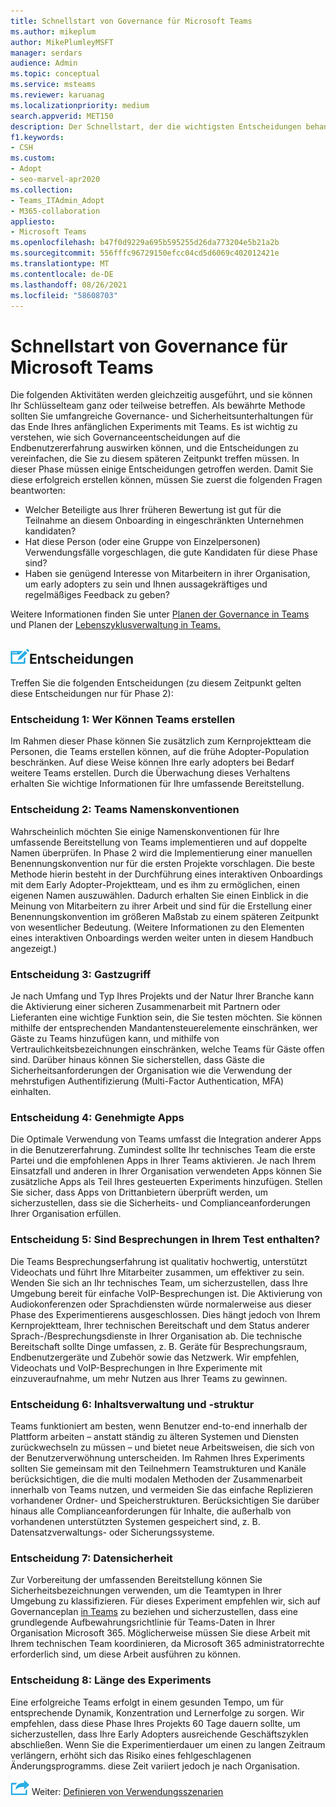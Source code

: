 ```yaml
---
title: Schnellstart von Governance für Microsoft Teams
ms.author: mikeplum
author: MikePlumleyMSFT
manager: serdars
audience: Admin
ms.topic: conceptual
ms.service: msteams
ms.reviewer: karuanag
ms.localizationpriority: medium
search.appverid: MET150
description: Der Schnellstart, der die wichtigsten Entscheidungen behandelt, die Sie für Phase 2 Ihres Microsoft Teams müssen.
f1.keywords:
- CSH
ms.custom:
- Adopt
- seo-marvel-apr2020
ms.collection:
- Teams_ITAdmin_Adopt
- M365-collaboration
appliesto:
- Microsoft Teams
ms.openlocfilehash: b47f0d9229a695b595255d26da773204e5b21a2b
ms.sourcegitcommit: 556fffc96729150efcc04cd5d6069c402012421e
ms.translationtype: MT
ms.contentlocale: de-DE
ms.lasthandoff: 08/26/2021
ms.locfileid: "58608703"
---
```

# <a name="governance-quick-start-for-microsoft-teams"></a>Schnellstart von Governance für Microsoft Teams

Die folgenden Aktivitäten werden gleichzeitig ausgeführt, und sie können Ihr Schlüsselteam ganz oder teilweise betreffen. Als bewährte Methode sollten Sie umfangreiche Governance- und Sicherheitsunterhaltungen für das Ende Ihres anfänglichen Experiments mit Teams. Es ist wichtig zu verstehen, wie sich Governanceentscheidungen auf die Endbenutzererfahrung auswirken können, und die Entscheidungen zu vereinfachen, die Sie zu diesem späteren Zeitpunkt treffen müssen. In dieser Phase müssen einige Entscheidungen getroffen werden. Damit Sie diese erfolgreich erstellen können, müssen Sie zuerst die folgenden Fragen beantworten:

- Welcher Beteiligte aus Ihrer früheren Bewertung ist gut für die Teilnahme an diesem Onboarding in eingeschränkten Unternehmen kandidaten?
- Hat diese Person (oder eine Gruppe von Einzelpersonen) Verwendungsfälle vorgeschlagen, die gute Kandidaten für diese Phase sind?  
- Haben sie genügend Interesse von Mitarbeitern in ihrer Organisation, um early adopters zu sein und Ihnen aussagekräftiges und regelmäßiges Feedback zu geben? 

Weitere Informationen finden Sie unter [Planen der Governance in Teams](plan-teams-governance.md) und Planen der [Lebenszyklusverwaltung in Teams.](plan-teams-lifecycle.md)

## <a name="an-icon-representing-a-decision-pointdecisions"></a>![Ein Symbol, das einen Entscheidungspunkt darstellt](media/teams-adoption-decision-icon.png)Entscheidungen

Treffen Sie die folgenden Entscheidungen (zu diesem Zeitpunkt gelten diese Entscheidungen nur für Phase 2):

### <a name="decision-1-who-can-create-teams"></a>Entscheidung 1: Wer Können Teams erstellen 

Im Rahmen dieser Phase können Sie zusätzlich zum Kernprojektteam die Personen, die Teams erstellen können, auf die frühe Adopter-Population beschränken. Auf diese Weise können Ihre early adopters bei Bedarf weitere Teams erstellen. Durch die Überwachung dieses Verhaltens erhalten Sie wichtige Informationen für Ihre umfassende Bereitstellung.

### <a name="decision-2-teams-naming-conventions"></a>Entscheidung 2: Teams Namenskonventionen 

Wahrscheinlich möchten Sie einige Namenskonventionen für Ihre umfassende Bereitstellung von Teams implementieren und auf doppelte Namen überprüfen. In Phase 2 wird die Implementierung einer manuellen Benennungskonvention nur für die ersten Projekte vorschlagen. Die beste Methode hierin besteht in der Durchführung eines interaktiven Onboardings mit dem Early Adopter-Projektteam, und es ihm zu ermöglichen, einen eigenen Namen auszuwählen. Dadurch erhalten Sie einen Einblick in die Meinung von Mitarbeitern zu ihrer Arbeit und sind für die Erstellung einer Benennungskonvention im größeren Maßstab zu einem späteren Zeitpunkt von wesentlicher Bedeutung. (Weitere Informationen zu den Elementen eines interaktiven Onboardings werden weiter unten in diesem Handbuch angezeigt.)

### <a name="decision-3-guest-access"></a>Entscheidung 3: Gastzugriff

Je nach Umfang und Typ Ihres Projekts und der Natur Ihrer Branche kann die Aktivierung einer sicheren Zusammenarbeit mit Partnern oder Lieferanten eine wichtige Funktion sein, die Sie testen möchten. Sie können mithilfe der entsprechenden Mandantensteuerelemente einschränken, wer Gäste zu Teams hinzufügen kann, und mithilfe von Vertraulichkeitsbezeichnungen einschränken, welche Teams für Gäste offen sind. Darüber hinaus können Sie sicherstellen, dass Gäste die Sicherheitsanforderungen der Organisation wie die Verwendung der mehrstufigen Authentifizierung (Multi-Factor Authentication, MFA) einhalten.

### <a name="decision-4-approved-apps"></a>Entscheidung 4: Genehmigte Apps

Die Optimale Verwendung von Teams umfasst die Integration anderer Apps in die Benutzererfahrung. Zumindest sollte Ihr technisches Team die erste Partei und die empfohlenen Apps in Ihrer Teams aktivieren. Je nach Ihrem Einsatzfall und anderen in Ihrer Organisation verwendeten Apps können Sie zusätzliche Apps als Teil Ihres gesteuerten Experiments hinzufügen. Stellen Sie sicher, dass Apps von Drittanbietern überprüft werden, um sicherzustellen, dass sie die Sicherheits- und Complianceanforderungen Ihrer Organisation erfüllen.

### <a name="decision-5-are-meetings-included-in-your-test"></a>Entscheidung 5: Sind Besprechungen in Ihrem Test enthalten? 

Die Teams Besprechungserfahrung ist qualitativ hochwertig, unterstützt Videochats und führt Ihre Mitarbeiter zusammen, um effektiver zu sein. Wenden Sie sich an Ihr technisches Team, um sicherzustellen, dass Ihre Umgebung bereit für einfache VoIP-Besprechungen ist. Die Aktivierung von Audiokonferenzen oder Sprachdiensten würde normalerweise aus dieser Phase des Experimentierens ausgeschlossen. Dies hängt jedoch von Ihrem Kernprojektteam, Ihrer technischen Bereitschaft und dem Status anderer Sprach-/Besprechungsdienste in Ihrer Organisation ab. Die technische Bereitschaft sollte Dinge umfassen, z. B. Geräte für Besprechungsraum, Endbenutzergeräte und Zubehör sowie das Netzwerk. Wir empfehlen, Videochats und VoIP-Besprechungen in Ihre Experimente mit einzuveraufnahme, um mehr Nutzen aus Ihrer Teams zu gewinnen. 

### <a name="decision-6-content-management-and-structure"></a>Entscheidung 6: Inhaltsverwaltung und -struktur
Teams funktioniert am besten, wenn Benutzer end-to-end innerhalb der Plattform arbeiten – anstatt ständig zu älteren Systemen und Diensten zurückwechseln zu müssen – und bietet neue Arbeitsweisen, die sich von der Benutzerverwöhnung unterscheiden. Im Rahmen Ihres Experiments sollten Sie gemeinsam mit den Teilnehmern Teamstrukturen und Kanäle berücksichtigen, die die multi modalen Methoden der Zusammenarbeit innerhalb von Teams nutzen, und vermeiden Sie das einfache Replizieren vorhandener Ordner- und Speicherstrukturen. Berücksichtigen Sie darüber hinaus alle Complianceanforderungen für Inhalte, die außerhalb von vorhandenen unterstützten Systemen gespeichert sind, z. B. Datensatzverwaltungs- oder Sicherungssysteme.

### <a name="decision-7--data-security"></a>Entscheidung 7: Datensicherheit

Zur Vorbereitung der umfassenden Bereitstellung können Sie Sicherheitsbezeichnungen verwenden, um die Teamtypen in Ihrer Umgebung zu klassifizieren. Für dieses Experiment empfehlen wir, sich auf Governanceplan [in Teams](plan-teams-governance.md) zu beziehen und sicherzustellen, dass eine grundlegende Aufbewahrungsrichtlinie für Teams-Daten in Ihrer Organisation Microsoft 365. Möglicherweise müssen Sie diese Arbeit mit Ihrem technischen Team koordinieren, da Microsoft 365 administratorrechte erforderlich sind, um diese Arbeit ausführen zu können.

### <a name="decision-8-length-of-your-experiment"></a>Entscheidung 8: Länge des Experiments

Eine erfolgreiche Teams erfolgt in einem gesunden Tempo, um für entsprechende Dynamik, Konzentration und Lernerfolge zu sorgen. Wir empfehlen, dass diese Phase Ihres Projekts 60 Tage dauern sollte, um sicherzustellen, dass Ihre Early Adopters ausreichende Geschäftszyklen abschließen. Wenn Sie die Experimentierdauer um einen zu langen Zeitraum verlängern, erhöht sich das Risiko eines fehlgeschlagenen Änderungsprogramms. diese Zeit variiert jedoch je nach Organisation.  

![Symbol für den nächsten Schritt ](media/teams-adoption-next-icon.png) Weiter: [Definieren von Verwendungsszenarien](teams-adoption-define-usage-scenarios.md)
